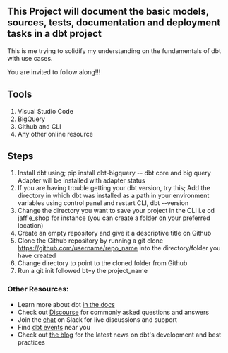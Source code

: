 ## This Project will document the basic models, sources, tests, documentation and deployment tasks in a dbt project

This is me trying to solidify my understanding on the fundamentals of dbt with use cases.

You are invited to follow along!!!

## Tools

1. Visual Studio Code
2. BigQuery
3. Github and CLI
4. Any other online resource

## Steps

1. Install dbt using; pip install dbt-bigquery -- dbt core and big query Adapter will be installed with adapter status 
2. If you are having trouble getting your dbt version, try this; Add the directory in which dbt was installed as a path in your environment variables using control panel and restart CLI, dbt --version
3. Change the directory you want to save your project in the CLI i.e cd jaffle_shop for instance (you can create a folder on your preferred location)
4. Create an empty repository and give it a descriptive title on Github
5. Clone the Github repository by running  a git clone https://github.com/username/repo_name into the directory/folder you have created
6. Change directory to point to the cloned folder from Github
7. Run a git init followed bt=y the project_name


### Other Resources:
- Learn more about dbt [in the docs](https://docs.getdbt.com/docs/introduction)
- Check out [Discourse](https://discourse.getdbt.com/) for commonly asked questions and answers
- Join the [chat](https://community.getdbt.com/) on Slack for live discussions and support
- Find [dbt events](https://events.getdbt.com) near you
- Check out [the blog](https://blog.getdbt.com/) for the latest news on dbt's development and best practices
